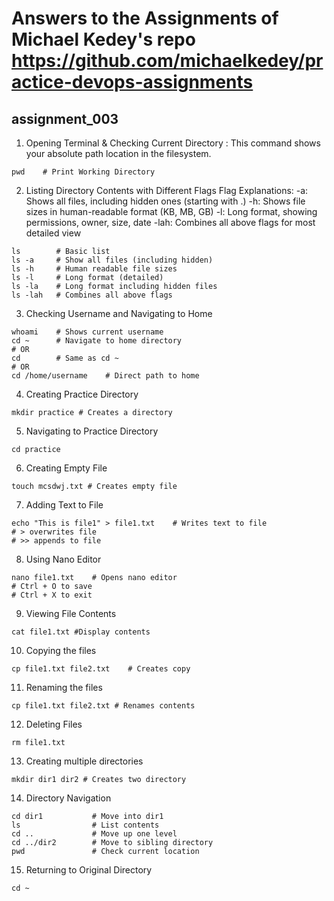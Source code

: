 # Answers to the Assignments of Michael Kedey's repo https://github.com/michaelkedey/practice-devops-assignments

 ## assignment_003

1. Opening Terminal & Checking Current Directory : This command shows your absolute path location in the filesystem.
```
pwd    # Print Working Directory
```
2. Listing Directory Contents with Different Flags
Flag Explanations:
-a: Shows all files, including hidden ones (starting with .)
-h: Shows file sizes in human-readable format (KB, MB, GB)
-l: Long format, showing permissions, owner, size, date
-lah: Combines all above flags for most detailed view

```
ls        # Basic list
ls -a     # Show all files (including hidden)
ls -h     # Human readable file sizes
ls -l     # Long format (detailed)
ls -la    # Long format including hidden files
ls -lah   # Combines all above flags

```

3. Checking Username and Navigating to Home

```
whoami    # Shows current username
cd ~      # Navigate to home directory
# OR
cd        # Same as cd ~
# OR
cd /home/username    # Direct path to home

```

4. Creating Practice Directory

```
mkdir practice # Creates a directory

```

5. Navigating to Practice Directory

```
cd practice

```

6. Creating Empty File

```
touch mcsdwj.txt # Creates empty file 

```

7. Adding Text to File

```
echo "This is file1" > file1.txt    # Writes text to file
# > overwrites file
# >> appends to file

```

8. Using Nano Editor

```
nano file1.txt    # Opens nano editor
# Ctrl + O to save
# Ctrl + X to exit

```

9. Viewing File Contents

```
cat file1.txt #Display contents

```

10. Copying the files

```
cp file1.txt file2.txt    # Creates copy

```

11. Renaming the files

```
cp file1.txt file2.txt # Renames contents   

```

12. Deleting Files

```
rm file1.txt

```

13. Creating multiple directories

```
mkdir dir1 dir2 # Creates two directory   

```

14. Directory Navigation

```
cd dir1           # Move into dir1
ls                # List contents
cd ..             # Move up one level
cd ../dir2        # Move to sibling directory
pwd               # Check current location

```

15. Returning to Original Directory

```
cd ~ 

```